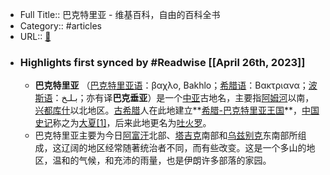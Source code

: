 - Full Title:: 巴克特里亚 - 维基百科，自由的百科全书
- Category:: #articles
- URL:: [🔗](https://zh.wikipedia.org/zh-hans/%E5%B7%B4%E5%85%8B%E7%89%B9%E9%87%8C%E4%BA%9E)
- ### Highlights first synced by #Readwise [[April 26th, 2023]]
    - **巴克特里亚** （[巴克特里亚语](/wiki/%E5%B7%B4%E5%85%8B%E7%89%B9%E9%87%8C%E4%BA%9A%E8%AF%AD "巴克特里亚语")：βαχλο, Bakhlo；[希腊语](/wiki/%E5%B8%8C%E8%87%98%E8%AA%9E "希腊语")：Βακτριανα；[波斯语](/wiki/%E6%B3%A2%E6%96%AF%E8%AA%9E "波斯语")：بـلـخ‎；亦有译**巴克垂亚**）是一个[中亚](/wiki/%E4%B8%AD%E4%BA%9A "中亚")古地名，主要指[阿姆河](/wiki/%E9%98%BF%E5%A7%86%E6%B2%B3 "阿姆河")以南，[兴都库什](/wiki/%E5%85%B4%E9%83%BD%E5%BA%93%E4%BB%80 "兴都库什")以北地区。[古希腊](/wiki/%E5%8F%A4%E5%B8%8C%E8%85%8A "古希腊")人在此地建立**[希腊-巴克特里亚王国](/wiki/%E5%B8%8C%E8%85%8A-%E5%B7%B4%E5%85%8B%E7%89%B9%E9%87%8C%E4%BA%9A%E7%8E%8B%E5%9B%BD "希腊-巴克特里亚王国")**，[中国](/wiki/%E4%B8%AD%E5%9B%BD "中国")[史记](/wiki/%E5%8F%B2%E8%A8%98 "史记")称之为[大夏](/wiki/%E5%A4%A7%E5%A4%8F_(%E4%B8%AD%E4%BA%9A%E5%8F%A4%E5%9B%BD) "大夏 (中亚古国)")[[1]](#cite_note-1)，后来此地更名为[吐火罗](/wiki/%E5%90%90%E7%81%AB%E7%BE%85 "吐火罗")。
    - 巴克特里亚主要为今日[阿富汗](/wiki/%E9%98%BF%E5%AF%8C%E6%B1%97 "阿富汗")北部、[塔吉克](/wiki/%E5%A1%94%E5%90%89%E5%85%8B%E6%96%AF%E5%9D%A6 "塔吉克斯坦")南部和[乌兹别克](/wiki/%E7%83%8F%E8%8C%B2%E5%88%A5%E5%85%8B "乌兹别克")东南部所组成，这辽阔的地区经常随著统治者不同，而有些改变。这是一个多山的地区，温和的气候，和充沛的雨量，也是伊朗许多部落的家园。
